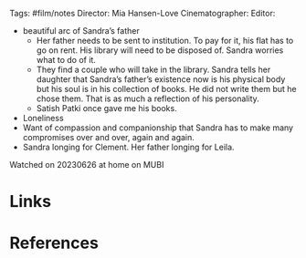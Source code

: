 Tags: #film/notes 
Director: Mia Hansen-Love
Cinematographer: 
Editor:

- beautiful arc of Sandra’s father
	- Her father needs to be sent to institution. To pay for it, his flat has to go on rent. His library will need to be disposed of. Sandra worries what to do of it. 
	- They find a couple who will take in the library. Sandra tells her daughter that Sandra’s father’s existence now is his physical body but his soul is in his collection of books. He did not write them but he chose them. That is as much a reflection of his personality. 
	- Satish Patki once gave me his books. 
- Loneliness
- Want of compassion and companionship that Sandra has to make many compromises over and over, again and again. 
- Sandra longing for Clement. Her father longing for Leila. 

Watched on 20230626 at home on MUBI

# Links

# References